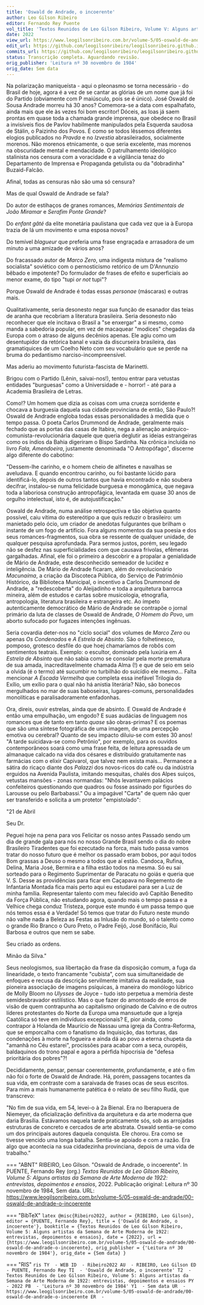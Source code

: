 ```yaml
---
title: 'Oswald de Andrade, o incoerente'
author: Leo Gilson Ribeiro
editor: Fernando Rey Puente
vol_title: 'Textos Reunidos de Leo Gilson Ribeiro, Volume V: Alguns artistas da Semana de Arte Moderna de 1922: entrevistas, depoimentos e ensaios'
date: 2022
view_url: https://www.leogilsonribeiro.com.br/volume-5/05-oswald-de-andrade/00-oswald-de-andrade-o-incoerente
edit_url: https://github.com/leogilsonribeiro/leogilsonribeiro.github.io/edit/main/docs/markdown/volume-5/05-oswald-de-andrade/00-oswald-de-andrade-o-incoerente.md
commits_url: https://github.com/leogilsonribeiro/leogilsonribeiro.github.io/commits/main/docs/markdown/volume-5/05-oswald-de-andrade/00-oswald-de-andrade-o-incoerente.md
status: Transcrição completa. Aguardando revisão.
orig_publisher: 'Leitura nº 30 novembro de 1984'
orig_date: Sem data
---
```


Na polarização maniqueísta - aqui o pleonasmo se torna necessário - do Brasil de hoje, agora é a vez de se cantar as glórias de um nome que já foi do Partido (obviamente com P maiúsculo, pois se é único). José Oswald de Sousa Andrade morreu há 30 anos? Comemora-se a data com espalhafato, ainda mais que ele às vezes foi bom escritor! Dóceis, as loas já saem prontas em quase toda a chamada grande imprensa, que obedece no Brasil a invisíveis fios de Pavlov habilmente manipulados pela Esquerda saudosa de Stálin, o Paizinho dos Povos. É como se todos lêssemos diferentes elogios publicados no *Pravda* e no *Izvestia* abrasileirados, socialmente morenos. Não morenos etnicamente, o que seria excelente, mas morenos na obscuridade mental e mendacidade. O patrulhamento ideológico stalinista nos censura com a voracidade e a vigilância tenaz do Departamento de Imprensa e Propaganda getulista ou da "dobradinha" Buzaid-Falcão.

Afinal, todas as censuras não são uma só censura?

Mas de qual Oswald de Andrade se fala?

Do autor de estihaços de granes romances, *Memórias Sentimentais de João Miramar* e *Serafim Ponte Grande*?

Do *enfant gâté* da elite monetária paulistana que cada vez que ia à Europa trazia de lá um movimento e uma esposa novos?

Do temível *blagueur* que preferia uma frase engraçada e arrasadora de um minuto a uma amizade de vários anos?

Do fracassado autor de *Marco Zero*, uma indigesta mistura de "realismo socialista" soviético com o pernosticismo retórico de um D'Annunzio bêbado e impotente? Do formulador de frases de efeito e superficiais ao menor exame, do tipo "tupi *or not* tupi"?

Porque Oswald de Andrade é todas essas *personae* (máscaras) e outras mais.

Qualitativamente, seria desonesto negar sua função de esanador das teias de aranha que recobriam a literatura brasileira. Seria desonesto não reconhecer que ele incitava o Brasil a "se enxergar" a si mesmo, como manda a sabedoria popular, em vez de macaquear "modices" chegadas da Europa com o atraso de alguns decênios apenas. Ele agiu como um desentupidor da retórica banal e vazia da discurseira brasileira, das gramatiquices de um Coelho Neto com seu vocabulário que se perde na bruma do pedantismo narciso-incompreensível.

Mas aderiu ao movimento futurista-fascista de Marinetti.

Brigou com o Partido (Lênin, saivai-nos!), tentou entrar para vetustas entidades "burguesas" como a Universidade e - horror! - até para a Academia Brasileira de Letras.

Como!? Um homem que dizia as coisas com uma crueza sorridente e chocava a burguesia daquela sua cidade provinciana de então, São Paulo?! Oswald de Andrade engloba todas essas personalidades à medida que o tempo passa. O poeta Carlos Drummond de Andrade, geralmente mais fechado que as portas das casas de Itabira, nega a alienação anárquico-comunista-revolucionária daquele que queria deglutir as ideias estrangeiras como os índios da Bahia digeriram o Bispo Sardinha. Na crônica incluída no livro *Fala, Amendoeira*, justamente denominada "O Antropófago", discerne algo diferente do cabotino:

"Dessem-lhe carinho, e o homem cheio de alfinetes e navalhas se aveludava. E quando encontrou carinho, ou foi bastante lúcido para identificá-lo, depois de outros tantos que havia encontrado e não soubera decifrar, instalou-se numa felicidade burguesa e monogâmica, que negava toda a laboriosa construção antropofágica, levantada em quase 30 anos de orgulho intelectual, isto é, de autojustificação."

Oswald de Andrade, numa análise retrospectiva e tão objetiva quanto possível, caiu vítima do estereótipo a que quis reduzir o brasileiro: um manietado pelo ócio, um criador de anedotas fulgurantes que brilham o instante de um fogo de artifício. Fora alguns momentos da sua poesia e dos seus romances-fragmentos, sua obra se ressente de qualquer unidade, de qualquer pesquisa aprofundada. Para sermos justos, porém, seu legado não se desfez nas superficialidades com que causava frívolas, efêmeras gargalhadas. Afinal, ele foi o primeiro a descobrir e a propalar a genialidade de Mário de Andrade, este desconhecido semeador de lucidez e inteligência. De Mário de Andrade ficaram, além do revolucionário *Macunaíma*, a criação da Discoteca Pública, do Serviço de Patrimônio Histórico, da Biblioteca Municipal, o incentivo a Carlos Drummond de Andrade, a "redescoberta" do Aleijadinho e toda a arquitetura barroca mineira, além de estudos e cartas sobre musicologia, etnografia, antropologia, literatura brasileira e estrangeira etc. Ao ímpeto autenticamente democrático de Mário de Andrade se contrapõe o jornal primário da luta de classes de Oswald de Andrade, *O Homem do Povo*, um aborto sufocado por fugazes intenções ingênuas.

Seria covardia deter-nos no "ciclo social" dos volumes de *Marco Zero* ou apenas *Os Condenados* e *A Estrela de Absinto*. São o folhetinesco, pomposo, grotesco desfile do que hoej chamaríamos de robôs com sentimentos teatrais. Exemplo: o escultor, dominado pela luxúria em *A Estrela de Absinto* que não sabia como se consolar pela morte prematura de sua amada, inacreditavelmente chamada Alma (!) e que de seio em seio a olvida (é o termo) até sucumbir no turbilhão do suicídio ele mesmo... Falta mencionar *A Escada Vermelha* que completa essa inefável Trilogia do Exílio, um exílio para o qual não há anistia literária? Não, são bonecos mergulhados no mar de suas baboseiras, lugares-comuns, personalidades monolíticas e paralisadoramente enfadonhas.

Ora, direis, ouvir estrelas, ainda que de absinto. E Oswald de Andrade é então uma empulhação, um engodo? E suas audácias de linguagem nos romances que de tanto em tanto *quase* são obras-primas? E os poemas que são uma síntese fotográfica de uma imagem, de uma percepção emotiva ou cerebral? Quanto de seu impacto diluiu-se com estes 30 anos! "A tarde suicidava-se como Petrônio", por exemplo, para os ouvidos contemporâneos soará como uma frase feita, de leitura apressada de um almanaque calcado na vida dos césares e distribuído gratuitamente nas farmácias com o elixir Capivarol, que talvez nem exista mais... Permanece a sátira do ricaço diante dos *Palazzi* dos novos-ricos do café ou da indústria erguidos na Avenida Paulista, imitando mesquitas, chalés dos Alpes suiços, vetustas mansões - zonas normandas: "Nhôs levantavem palácios confeiteiros questionando que quadros ou fosse assinado por figurões do Larousse ou pelo Barbabassi." Ou a impagável "Carta" de quem não quer ser transferido e solicita a um protetor "empistolado":

"21 de Abril

Seu Dr.

Peguei hoje na pena para vos Felicitar os nosso antes Passado sendo um dia de grande gala para nós no nosso Grande Brasil sendo o dia do nobre Brasileiro Tiradentes que foi ezecutado na forca, mais tudo passa vamos tratar do nosso futuro que é melhor os passado eram bobos, por aqui todos Bom grassas a Deuso o mesmo a todos que aí estão. Candoca, Rufina, Delina, Maria José, Bermira e a filha estão todos na mesma. Só eu sai sorteado para o Regimento Suprimentar de Paracatu no goiás e queria que V. S. Desse as providências para ficar em Caçapava no Regemento de Infantaria Montada fica mais perto aqui eu estudarei para ser a Luz de minha família. Representar talento com meu falecido avô Capitão Benedito da Força Pública, não estudando agora, quando mais o tempo passa e a Velhice chega conduz Tristeza, porque este mundo é um passa tempo que nós temos essa é a Verdade! Só temos que tratar do Futuro neste mundo não valhe nada a Beleza as Festas as Inlusão do mundo, só o talento como o grande Rio Branco o Ouro Preto, o Padre Feijó, José Bonifácio, Rui Barbosa e outros que nem se sabe.

Seu criado as ordens.

Minão da Silva."

Seus neologismos, sua libertação da frase da disposição comum, a fuga da linearidade, o texto francamente "cubista", com sua simultaneidade de enfoques e recusa da descrição servilmente imitativa da realidade, sua pioneira associação de imagens psíquicas, à maneira do monólogo lúbrico de Molly Bloom no *Ulysses* de Joyce - tudo isto perpetua a memória deste semidesbravador estilístico. Mas o que fazer do amontoado de erros de visão de quem contrapunha ao capitalismo originado de Calvino e de outros líderes protestantes do Norte da Europa uma mansuetude que a Igreja Caatólica só teve em indivíduos excepcionais? E, pior ainda, como contrapor à Holanda de Maurício de Nassau uma igreja da Contra-Reforma, que se emporcalha com o fanatismo da Inquisição, das torturas, das condenações à morte na fogueira e ainda dá ao povo a eterna chupeta da "amanhã no Céu estarei", procissões para acabar com a seca, ouropéis, baldaquinos do trono papal e agora a pérfida hipocrisia de "defesa prioritária dos pobres"?!

Decididamente, pensar, pensar coerentemente, profundamente, e até o fim não foi o forte de Oswald de Andrade. Há, porém, passagens tocantes da sua vida, em contraste com a saraivada de frases ocas de seus escritos. Para mim a mais humanamente patética é o relato de seu filho Rudá, que transcrevo:

"No fim de sua vida, em 54, levei-o à 2a Bienal. Era no Iberapuera de Niemeyer, da oficialização definitiva da arquitetura e da arte moderna que daria Brasília. Estávamos naquela tarde praticamente sós, sob as arrojadas estruturas de concreto e cercados de arte abstrata. Oswald sentia-se como um dos principais autores daquela conquista. Ele chorou. Era como se tivesse vencido uma longa batalha. Sentia-se apoiado e com a razão. Era algo que acontecia na sua cidadezinha provinciana, depois de uma vida de trabalho."


=== "ABNT"
    RIBEIRO, Leo Gilson. "Oswald de Andrade, o incoerente". In PUENTE, Fernando Rey (org.) <em>Textos Reunidos de Leo Gilson Ribeiro, Volume 5: Alguns artistas da Semana de Arte Moderna de 1922: entrevistas, depoimentos e ensaios</em>, 2022. Publicação original: Leitura nº 30 novembro de 1984, Sem data. URL: <a href="stable_url">https://www.leogilsonribeiro.com.br/volume-5/05-oswald-de-andrade/00-oswald-de-andrade-o-incoerente</a>

=== "BibTeX"
    ```latex
    @misc{Ribeiro2022,
    author = {RIBEIRO, Leo Gilson},
    editor = {PUENTE, Fernando Rey},
    title = {'Oswald de Andrade, o incoerente'},
    booktitle = {Textos Reunidos de Leo Gilson Ribeiro, Volume 5: Alguns artistas da Semana de Arte Moderna de 1922: entrevistas, depoimentos e ensaios},
    date = {2022},
    url = {https://www.leogilsonribeiro.com.br/volume-5/05-oswald-de-andrade/00-oswald-de-andrade-o-incoerente},
    orig_publisher = {'Leitura nº 30 novembro de 1984'},
    orig_date = {Sem data}
    }
    ```

=== "RIS"
    ```ris
    TY  - WEB
    ID  - Ribeiro2022
    AU  - RIBEIRO, Leo Gilson
    ED  - PUENTE, Fernando Rey
    TI  - 'Oswald de Andrade, o incoerente'
    T2  - Textos Reunidos de Leo Gilson Ribeiro, Volume 5: Alguns artistas da Semana de Arte Moderna de 1922: entrevistas, depoimentos e ensaios
    PY  - 2022
    PB  - 'Leitura nº 30 novembro de 1984'
    Y1  - Sem data
    UR  - https://www.leogilsonribeiro.com.br/volume-5/05-oswald-de-andrade/00-oswald-de-andrade-o-incoerente
    ER  - 
    ```
